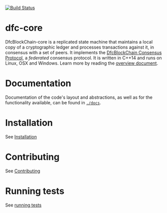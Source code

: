 [![Build Status](https://travis-ci.org/dfc/dfc-core.svg?branch=auto)](https://travis-ci.org/dfc/dfc-core)


# dfc-core

DfcBlockChain-core is a replicated state machine that maintains a local copy of a cryptographic ledger and processes transactions against it, in consensus with a set of peers.
It implements the [DfcBlockChain Consensus Protocol](https://github.com/dfc/dfc-core/blob/master/src/scp/readme.md), a _federated_ consensus protocol.
It is written in C++14 and runs on Linux, OSX and Windows.
Learn more by reading the [overview document](https://github.com/dfc/dfc-core/blob/master/docs/readme.md).

# Documentation

Documentation of the code's layout and abstractions, as well as for the
functionality available, can be found in
[`./docs`](https://github.com/dfc/dfc-core/tree/master/docs).

# Installation

See [Installation](./INSTALL.md)

# Contributing

See [Contributing](./CONTRIBUTING.md)

# Running tests

See [running tests](./CONTRIBUTING.md#running-tests)
